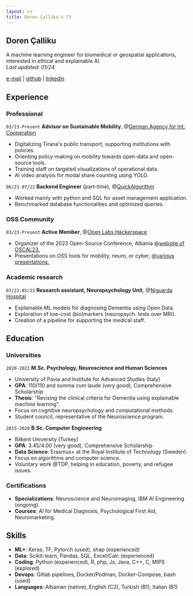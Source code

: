 ```yaml
---
layout: cv
title: Doren Çalliku's CV
---
```


## Doren Çalliku

A machine learning engineer for biomedical or geospatial applications, interested in ethical and explainable AI.<br> _Last updated: 01/24._

<div id="webaddress">
<a href="mailto:dcalliku@gmail.com">e-mail</a>
<!--| <a href="https://pomodoren.github.io">website</a>-->
| <a href="https://github.com/pomodoren">github</a>
| <a href="https://www.linkedin.com/in/pomodoren/">linkedin</a>
</div>

## Experience

### Professional

`03/23-Present`
__Advisor on Sustainable Mobility__, @<ins>[German Agency for Int. Cooperation](https://www.giz.de/en/html/index.html)</ins>

- Digitalizing Tirana's public transport, supporting institutions with policies.
- Orienting policy-making on mobility towards open-data and open-source tools.
- Training staff on targeted visualizations of operational data.
- AI video analysis for modal share counting using YOLO.

`06/21-07/22`
__Backend Engineer__ (part-time), @<ins>[QuickAlgorithm](https://quickalgorithm.com/)</ins>

- Worked mainly with python and SQL for asset management application.
- Benchmarked database functionalities and optimized queries.

### OSS Community

`03/23-Present`
__Active Member__, @<ins>[Open Labs Hackerspace](https://openlabs.cc/en/)<ins>
- Organizer of the 2023 Open-Source Conference, Albania @<ins>[website of OSCAL23](https://oscal.openlabs.cc/)<ins>.
- Presentations on OSS tools for mobility, neuro, or cyber, @<ins>[various presentations](https://pomodoren.github.io/open-labs/)<ins>.

### Academic research

`07/22-03/23`
__Research assistant, Neuropsychology Unit__, @<ins>[Niguarda Hospital](https://www.ospedaleniguarda.it/EN/)<ins>

- Explainable ML models for diagnosing Dementia using Open Data.
- Exploration of low-cost (bio)markers (neuropsych. tests over MRI). 
- Creation of a pipeline for supporting the medical staff.  

## Education

### Universities

`2020-2023`
__M.Sc. Psychology, Neuroscience and Human Sciences__

- University of Pavia and Institute for Advanced Studies (Italy) 
- __GPA__: 110/110 and summa cum laude (very good), Comprehensive Scholarship
- __Thesis__: "Revising the clinical criteria for Dementia using explainable machine learning".
- Focus on cognitive neuropsychology and computational methods.
- Student council, representative of the Neuroscience program.

`2015-2020`
__B.Sc. Computer Engineering__

- Bilkent University (Turkey)
- __GPA__: 3.45/4.00 (very good), Comprehensive Scholarship
- __Data Science__: Erasmus+ at the Royal Institute of Technology (Sweden).
- Focus on algorithms and computer science.
- Voluntary work @TDP, helping in education, poverty, and refugee issues.

### Certifications

- __Specializations__: Neuroscience and Neuroimaging, IBM AI Engineering (ongoing).
- __Courses__: AI for Medical Diagnosis, Psychological First Aid, Neuromarketing.

## Skills

- __ML+__: Keras, TF, Pytorch (used), shap (experienced)
- __Data__: Scikit-learn, Pandas, SQL, Excel/Calc (experienced)
- __Coding__: Python (experienced), R, php, Js, Java, C++, C, MIPS (explored)
- __Devops__: Gitlab pipelines, Docker/Podman, Docker-Compose, bash (used)
- __Languages__: Albanian (native), English (C2), Turkish (B1), Italian (B1)
